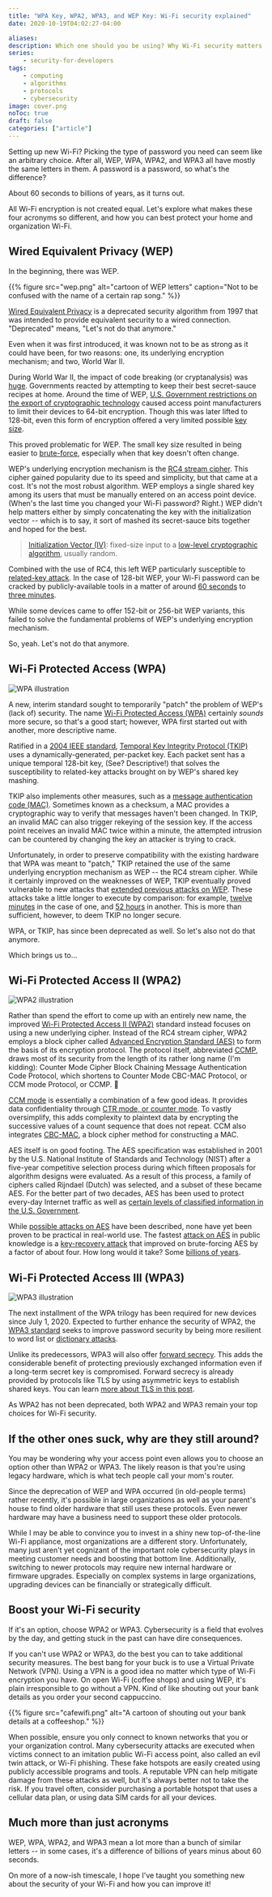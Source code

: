 ```yaml
---
title: "WPA Key, WPA2, WPA3, and WEP Key: Wi-Fi security explained"
date: 2020-10-19T04:02:27-04:00

aliases:
description: Which one should you be using? Why Wi-Fi security matters.
series:
    - security-for-developers
tags:
    - computing
    - algorithms
    - protocols
    - cybersecurity
image: cover.png
noToc: true
draft: false
categories: ["article"]
---
```


Setting up new Wi-Fi? Picking the type of password you need can seem like an arbitrary choice. After all, WEP, WPA, WPA2, and WPA3 all have mostly the same letters in them. A password is a password, so what's the difference?

About 60 seconds to billions of years, as it turns out.

All Wi-Fi encryption is not created equal. Let's explore what makes these four acronyms so different, and how you can best protect your home and organization Wi-Fi.

## Wired Equivalent Privacy (WEP)

In the beginning, there was WEP.

{{% figure src="wep.png" alt="cartoon of WEP letters" caption="Not to be confused with the name of a certain rap song." %}}

[Wired Equivalent Privacy](https://en.wikipedia.org/wiki/Wired_Equivalent_Privacy) is a deprecated security algorithm from 1997 that was intended to provide equivalent security to a wired connection. "Deprecated" means, "Let's not do that anymore."

Even when it was first introduced, it was known not to be as strong as it could have been, for two reasons: one, its underlying encryption mechanism; and two, World War II.

During World War II, the impact of code breaking (or cryptanalysis) was [huge](https://en.wikipedia.org/wiki/History_of_cryptography#World_War_II_cryptography). Governments reacted by attempting to keep their best secret-sauce recipes at home. Around the time of WEP, [U.S. Government restrictions on the export of cryptographic technology](https://en.wikipedia.org/wiki/Export_of_cryptography_from_the_United_States) caused access point manufacturers to limit their devices to 64-bit encryption. Though this was later lifted to 128-bit, even this form of encryption offered a very limited possible [key size](https://en.wikipedia.org/wiki/Key_size).

This proved problematic for WEP. The small key size resulted in being easier to [brute-force](https://en.wikipedia.org/wiki/Brute-force_attack), especially when that key doesn't often change.

WEP's underlying encryption mechanism is the [RC4 stream cipher](https://en.wikipedia.org/wiki/RC4). This cipher gained popularity due to its speed and simplicity, but that came at a cost. It's not the most robust algorithm. WEP employs a single shared key among its users that must be manually entered on an access point device. (When's the last time you changed your Wi-Fi password? Right.) WEP didn't help matters either by simply concatenating the key with the initialization vector -- which is to say, it sort of mashed its secret-sauce bits together and hoped for the best.

> [Initialization Vector (IV)](https://en.wikipedia.org/wiki/Initialization_vector): fixed-size input to a [low-level cryptographic algorithm](https://en.wikipedia.org/wiki/Cryptographic_primitive), usually random.

Combined with the use of RC4, this left WEP particularly susceptible to [related-key attack](https://en.wikipedia.org/wiki/Related-key_attack). In the case of 128-bit WEP, your Wi-Fi password can be cracked by publicly-available tools in a matter of around [60 seconds](https://eprint.iacr.org/2007/120) to [three minutes](https://www.networkcomputing.com/wireless-infrastructure/fbi-teaches-lesson-how-break-wi-fi-networks).

While some devices came to offer 152-bit or 256-bit WEP variants, this failed to solve the fundamental problems of WEP's underlying encryption mechanism.

So, yeah. Let's not do that anymore.

## Wi-Fi Protected Access (WPA)

![WPA illustration](wpa.png)

A new, interim standard sought to temporarily "patch" the problem of WEP's (lack of) security. The name [Wi-Fi Protected Access (WPA)](https://en.wikipedia.org/wiki/Wi-Fi_Protected_Access) certainly _sounds_ more secure, so that's a good start; however, WPA first started out with another, more descriptive name.

Ratified in a [2004 IEEE standard](https://en.wikipedia.org/wiki/IEEE_802.11i-2004), [Temporal Key Integrity Protocol (TKIP)](https://en.wikipedia.org/wiki/Temporal_Key_Integrity_Protocol#Beck-Tews_attack) uses a dynamically-generated, per-packet key. Each packet sent has a unique temporal 128-bit key, (See? Descriptive!) that solves the susceptibility to related-key attacks brought on by WEP's shared key mashing.

TKIP also implements other measures, such as a [message authentication code (MAC)](https://en.wikipedia.org/wiki/Message_authentication_code). Sometimes known as a checksum, a MAC provides a cryptographic way to verify that messages haven't been changed. In TKIP, an invalid MAC can also trigger rekeying of the session key. If the access point receives an invalid MAC twice within a minute, the attempted intrusion can be countered by changing the key an attacker is trying to crack.

Unfortunately, in order to preserve compatibility with the existing hardware that WPA was meant to "patch," TKIP retained the use of the same underlying encryption mechanism as WEP -- the RC4 stream cipher. While it certainly improved on the weaknesses of WEP, TKIP eventually proved vulnerable to new attacks that [extended previous attacks on WEP](https://en.wikipedia.org/wiki/Temporal_Key_Integrity_Protocol#Security). These attacks take a little longer to execute by comparison: for example, [twelve minutes](http://dl.aircrack-ng.org/breakingwepandwpa.pdf) in the case of one, and [52 hours](https://www.rc4nomore.com/) in another. This is more than sufficient, however, to deem TKIP no longer secure.

WPA, or TKIP, has since been deprecated as well. So let's also not do that anymore.

Which brings us to...

## Wi-Fi Protected Access II (WPA2)

![WPA2 illustration](wpa2.png)

Rather than spend the effort to come up with an entirely new name, the improved [Wi-Fi Protected Access II (WPA2)](https://en.wikipedia.org/wiki/Wi-Fi_Protected_Access#WPA2) standard instead focuses on using a new underlying cipher. Instead of the RC4 stream cipher, WPA2 employs a block cipher called [Advanced Encryption Standard (AES)](https://en.wikipedia.org/wiki/Advanced_Encryption_Standard) to form the basis of its encryption protocol. The protocol itself, abbreviated [CCMP](https://en.wikipedia.org/wiki/CCMP_(cryptography)), draws most of its security from the length of its rather long name (I'm kidding): Counter Mode Cipher Block Chaining Message Authentication Code Protocol, which shortens to Counter Mode CBC-MAC Protocol, or CCM mode Protocol, or CCMP. 🤷

[CCM mode](https://en.wikipedia.org/wiki/CCM_mode) is essentially a combination of a few good ideas. It provides data confidentiality through [CTR mode, or counter mode](https://en.wikipedia.org/wiki/Block_cipher_mode_of_operation#Counter_.28CTR.29). To vastly oversimplify, this adds complexity to plaintext data by encrypting the successive values of a count sequence that does not repeat. CCM also integrates [CBC-MAC](https://en.wikipedia.org/wiki/CBC-MAC), a block cipher method for constructing a MAC.

AES itself is on good footing. The AES specification was established in 2001 by the U.S. National Institute of Standards and Technology (NIST) after a five-year competitive selection process during which fifteen proposals for algorithm designs were evaluated. As a result of this process, a family of ciphers called Rijndael (Dutch) was selected, and a subset of these became AES. For the better part of two decades, AES has been used to protect every-day Internet traffic as well as [certain levels of classified information in the U.S. Government](https://en.wikipedia.org/wiki/Advanced_Encryption_Standard#Security).

While [possible attacks on AES](https://en.wikipedia.org/wiki/Advanced_Encryption_Standard#Known_attacks) have been described, none have yet been proven to be practical in real-world use. The fastest [attack on AES](https://web.archive.org/web/20141230025103/http://research.microsoft.com/en-us/projects/cryptanalysis/aesbc.pdf) in public knowledge is a [key-recovery attack](https://en.wikipedia.org/wiki/Key-recovery_attack) that improved on brute-forcing AES by a factor of about four. How long would it take? Some [billions of years](https://web.archive.org/web/20150108165723/https://blog.agilebits.com/2011/08/18/aes-encryption-isnt-cracked/).

## Wi-Fi Protected Access III (WPA3)

![WPA3 illustration](wpa3.png)

The next installment of the WPA trilogy has been required for new devices since July 1, 2020. Expected to further enhance the security of WPA2, the [WPA3 standard](https://www.wi-fi.org/news-events/newsroom/wi-fi-alliance-introduces-wi-fi-certified-wpa3-security) seeks to improve password security by being more resilient to word list or [dictionary attacks](https://en.wikipedia.org/wiki/Dictionary_attack).

Unlike its predecessors, WPA3 will also offer [forward secrecy](https://en.wikipedia.org/wiki/Forward_secrecy). This adds the considerable benefit of protecting previously exchanged information even if a long-term secret key is compromised. Forward secrecy is already provided by protocols like TLS by using asymmetric keys to establish shared keys. You can learn [more about TLS in this post](/blog/what-is-tls-transport-layer-security-encryption-explained-in-plain-english/).

As WPA2 has not been deprecated, both WPA2 and WPA3 remain your top choices for Wi-Fi security.

## If the other ones suck, why are they still around?

You may be wondering why your access point even allows you to choose an option other than WPA2 or WPA3. The likely reason is that you're using legacy hardware, which is what tech people call your mom's router.

Since the deprecation of WEP and WPA occurred (in old-people terms) rather recently, it's possible in large organizations as well as your parent's house to find older hardware that still uses these protocols. Even newer hardware may have a business need to support these older protocols.

While I may be able to convince you to invest in a shiny new top-of-the-line Wi-Fi appliance, most organizations are a different story. Unfortunately, many just aren't yet cognizant of the important role cybersecurity plays in meeting customer needs and boosting that bottom line. Additionally, switching to newer protocols may require new internal hardware or firmware upgrades. Especially on complex systems in large organizations, upgrading devices can be financially or strategically difficult.

## Boost your Wi-Fi security

If it's an option, choose WPA2 or WPA3. Cybersecurity is a field that evolves by the day, and getting stuck in the past can have dire consequences.

If you can't use WPA2 or WPA3, do the best you can to take additional security measures. The best bang for your buck is to use a Virtual Private Network (VPN). Using a VPN is a good idea no matter which type of Wi-Fi encryption you have. On open Wi-Fi (coffee shops) and using WEP, it's plain irresponsible to go without a VPN. Kind of like shouting out your bank details as you order your second cappuccino.

{{% figure src="cafewifi.png" alt="A cartoon of shouting out your bank details at a coffeeshop." %}}

When possible, ensure you only connect to known networks that you or your organization control. Many cybersecurity attacks are executed when victims connect to an imitation public Wi-Fi access point, also called an evil twin attack, or Wi-Fi phishing. These fake hotspots are easily created using publicly accessible programs and tools. A reputable VPN can help mitigate damage from these attacks as well, but it's always better not to take the risk. If you travel often, consider purchasing a portable hotspot that uses a cellular data plan, or using data SIM cards for all your devices.

## Much more than just acronyms

WEP, WPA, WPA2, and WPA3 mean a lot more than a bunch of similar letters -- in some cases, it's a difference of billions of years minus about 60 seconds.

On more of a now-ish timescale, I hope I've taught you something new about the security of your Wi-Fi and how you can improve it!

